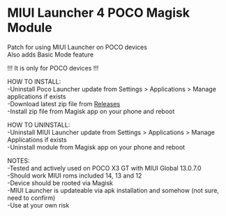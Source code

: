 # MIUI Launcher 4 POCO Magisk Module
Patch for using MIUI Launcher on POCO devices  
Also adds Basic Mode feature  
  
!!! It is only for POCO devices !!!  
  
HOW TO INSTALL:  
-Uninstall Poco Launcher update from Settings > Applications > Manage applications if exists  
-Download latest zip file from [Releases](https://github.com/symbuzzer/MIUI-Launcher-4-POCO-Magisk-Module/releases)  
-Install zip file from Magisk app on your phone and reboot  
  
HOW TO UNINSTALL:  
-Uninstall MIUI Launcher update from Settings > Applications > Manage Applications if exists  
-Uninstall module from Magisk app on your phone and reboot  
    
NOTES:   
-Tested and actively used on POCO X3 GT with MIUI Global 13.0.7.0  
-Should work MIUI roms included 14, 13 and 12  
-Device should be rooted via Magisk  
-MIUI Launcher is updateable via apk installation and somehow (not sure, need to confirm)  
-Use at your own risk  
